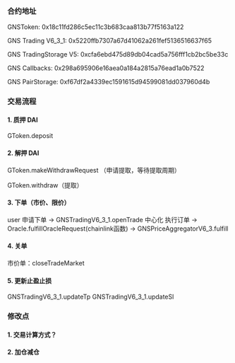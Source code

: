 ### 合约地址
GNSToken: 0x18c11fd286c5ec11c3b683caa813b77f5163a122

GNS Trading V6_3_1: 0x5220ffb7307a67d41062a261fef5136516637f65

GNS TradingStorage V5: 0xcfa6ebd475d89db04cad5a756fff1cb2bc5be33c

GNS Callbacks: 0x298a695906e16aea0a184a2815a76ead1a0b7522

GNS PairStorage: 0xf67df2a4339ec1591615d94599081dd037960d4b

### 交易流程

#### 1. 质押 DAI
GToken.deposit

#### 2. 解押 DAI
GToken.makeWithdrawRequest （申请提取，等待提取周期）

GToken.withdraw（提取）

#### 3. 下单（市价、限价）
user 申请下单 -> GNSTradingV6_3_1.openTrade
中心化 执行订单 -> Oracle.fulfillOracleRequest(chainlink函数) -> GNSPriceAggregatorV6_3.fulfill

#### 4. 关单
市价单：closeTradeMarket

#### 5. 更新止盈止损
GNSTradingV6_3_1.updateTp
GNSTradingV6_3_1.updateSl

### 修改点
#### 1. 交易计算方式？
#### 2. 加仓减仓